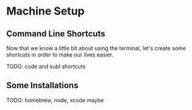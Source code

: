 # Machine Setup

## Command Line Shortcuts

Now that we know a little bit about using the terminal, let's create some shortcuts in order to make our lives easier.

TODO: code and subl shortcuts

## Some Installations

TODO: homebrew, node, xcode maybe
